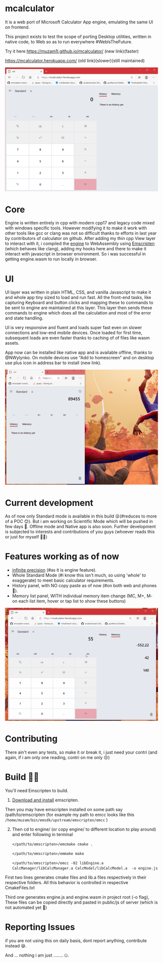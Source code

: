 # mcalculator

It is a web port of Microsoft Calculator App engine, emulating the same UI on frontend. 

This project exists to test the scope of porting Desktop utilities, written in native code, to Web so as to run everywhere #WebIsTheFuture.

Try it here
https://muzam1l.github.io/mcalculator/ (new link)(faster)

https://mcalculator.herokuapp.com/ (old link)(slower)(still maintained)

![screenshot](./engine/docs/Images/calc-screenshot.png)

# Core
Engine is written entirely in cpp with modern cpp17 and legacy code mixed with windows specific tools. However modifying it to make it work with other tools like gcc or clang   was not so difficult thanks to efforts in last year by contributors of calculator on github. After adding my thin cpp View layer to interact with it, i compiled the [engine](./engine) to WebAssembly using [Emscripten](https://emscripten.org/) (which behaves like clang), adding my hooks here and there to make it interact with javascript in browser environment. So i was successful in getting engine.wasm to run locally in browser.

# UI
UI layer was written in plain HTML, CSS, and vanilla Javascript to make it and whole app tiny sized to load and run fast. All the front-end tasks, like capturing Keyboard and button clicks and mapping these to commands to be sent to engine are maintained at this layer. This layer then sends these commands to engine which does all the calculation and most of the error and state handling.

UI is very responsive and fluent and loads super fast even on slower connections and low-end mobile devices. Once loaded for first time, subsequent loads are even faster thanks to caching of of files like wasm assets. 

App now can be installed like native app and is available offline, thanks to @NWylynko. On mobile devices use "Add to homescreen" and on desktop use plus icon in address bar to install (new link).

![responsive example](./engine/docs/Images/calc-responsive.gif)

# Current development
As of now only Standard mode is available in this build 😜(#reduces to more of a POC 😊). But i am working on Scientific Mode which will be pushed in few days 🤗. Offline mode and Native app is also soon. Further development is subjected to interests and contributions of you guys (whoever reads this or just for myself 🥴😭)

# Features working as of now
* [infinite precision](https://en.wikipedia.org/wiki/Arbitrary-precision_arithmetic) (#as it is engine feature).
* Whole Standard Mode (#i know this isn't much, so using 'whole' to exaggerate) to meet basic calculator requirements.
* History panel, with NO copy paste as of now (#on both web and phones 🤔).
* Memory list panel, WITH individual memory item change (MC, M+, M- on each list item, hover or tap list to show these buttons)

![memory-screenshot](./engine/docs/Images/calc-memory.gif)

# Contributing
There ain't even any tests, so make it or break it, i just need your contri (and again, if i am only one reading, contri on me only 😣)

# Build 🤷‍♂️
You'll need Emscripten to build. 
1. [Download and install](https://emscripten.org/docs/getting_started/downloads.html#sdk-download-and-install) emscripten.

Then you may have emscripten installed on some path say /path/to/emscripten (for example my path to emcc looks like this `/home/muzam/bin/emsdk/upstream/emscripten/emcc` )

2. Then cd to engine/ (or copy engine/ to different location to play around) and enter following in terminal

    `</path/to/emscripten>/emcmake cmake .`

    `</path/to/emscripten>/emmake make`

    `</path/to/emscripten>/emcc -02 libEngine.a CalcManager/libCalcManager.a CalcModel/libCalcModel.a  -o engine.js`

First two lines generates cmake files and lib.a files respectively in their respective folders.
All this behavior is controlled in respective CmakeFiles.txt

Third one generates engine.js and engine.wasm in project root (-o flag), These files can be copied directly and pasted in public/js of server (which is not automated yet 😬)


# Reporting Issues
if you are not using this on daily basis, dont report anything, contribute instead 😪.



And ...  nothing i am just ........  🤐.

